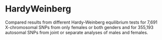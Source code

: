 # HardyWeinberg
Compared results from different Hardy-Weinberg equilibrium tests for 7,691 X-chromosomal SNPs from only females or both genders and for 355,193 autosomal SNPs from joint or separate analyses of males and females.
